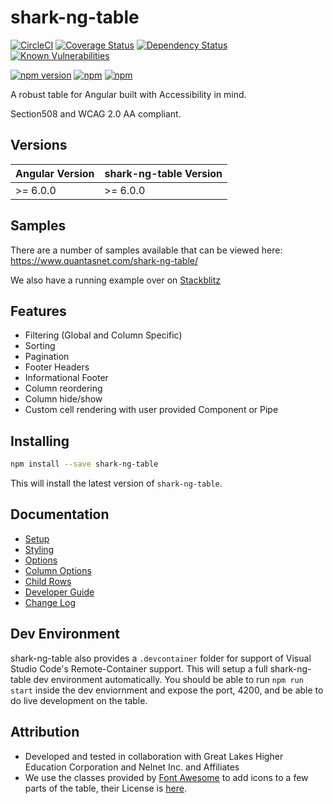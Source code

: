 # shark-ng-table

[![CircleCI](https://circleci.com/gh/Quantas/shark-ng-table.svg?style=shield)](https://circleci.com/gh/Quantas/shark-ng-table)
[![Coverage Status](https://coveralls.io/repos/github/Quantas/shark-ng-table/badge.svg?branch=master)](https://coveralls.io/github/Quantas/shark-ng-table?branch=master)
[![Dependency Status](https://david-dm.org/quantas/shark-ng-table.svg)](https://david-dm.org/quantas/shark-ng-table)
[![Known Vulnerabilities](https://snyk.io/test/github/Quantas/shark-ng-table/badge.svg)](https://snyk.io/test/github/Quantas/shark-ng-table)

[![npm version](https://badge.fury.io/js/shark-ng-table.svg)][npm-badge-url]
[![npm](https://img.shields.io/npm/l/shark-ng-table.svg)][npm-badge-url]
[![npm](https://img.shields.io/npm/dm/shark-ng-table.svg)][npm-badge-url]

[npm-badge-url]: https://www.npmjs.com/package/shark-ng-table

A robust table for Angular built with Accessibility in mind.

Section508 and WCAG 2.0 AA compliant.

## Versions

| Angular Version | shark-ng-table Version |
| --------------- | ---------------------- |
| &gt;= 6.0.0        | >= 6.0.0               |

## Samples

There are a number of samples available that can be viewed here: https://www.quantasnet.com/shark-ng-table/

We also have a running example over on [Stackblitz](https://stackblitz.com/edit/shark-ng-table-demo)

## Features

- Filtering (Global and Column Specific)
- Sorting
- Pagination
- Footer Headers
- Informational Footer
- Column reordering
- Column hide/show
- Custom cell rendering with user provided Component or Pipe

## Installing

```bash
npm install --save shark-ng-table
```

This will install the latest version of `shark-ng-table`.

## Documentation

 - [Setup <shark-table>](usage/setup.md)
 - [Styling <shark-table>](usage/styling.md)
 - [<shark-table> Options](usage/shark-table-options.md)
 - [Column Options](usage/column-options.md)
 - [Child Rows](usage/child-rows.md)
 - [Developer Guide](usage/developers.md)
 - [Change Log](CHANGELOG.md)

## Dev Environment

shark-ng-table also provides a `.devcontainer` folder for support of Visual Studio Code's Remote-Container support. This will setup a full shark-ng-table dev
environment automatically. You should be able to run `npm run start` inside the dev enviornment and expose the port, 4200, and be able to do live development
on the table.

## Attribution

 - Developed and tested in collaboration with Great Lakes Higher Education Corporation and Nelnet Inc. and Affiliates
 - We use the classes provided by [Font Awesome](https://fontawesome.com/) to add icons to a few parts of the table, their License is [here](https://fontawesome.com/license).
